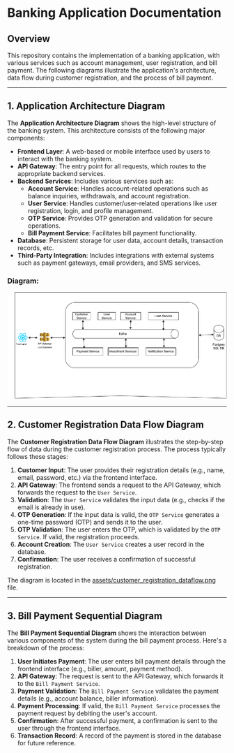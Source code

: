 # Banking Application Documentation

## Overview

This repository contains the implementation of a banking application, with various services such as account management, user registration, and bill payment. The following diagrams illustrate the application's architecture, data flow during customer registration, and the process of bill payment.

---

## 1. Application Architecture Diagram

The **Application Architecture Diagram** shows the high-level structure of the banking system. This architecture consists of the following major components:

- **Frontend Layer**: A web-based or mobile interface used by users to interact with the banking system.
- **API Gateway**: The entry point for all requests, which routes to the appropriate backend services.
- **Backend Services**: Includes various services such as:
    - **Account Service**: Handles account-related operations such as balance inquiries, withdrawals, and account registration.
    - **User Service**: Handles customer/user-related operations like user registration, login, and profile management.
    - **OTP Service**: Provides OTP generation and validation for secure operations.
    - **Bill Payment Service**: Facilitates bill payment functionality.
- **Database**: Persistent storage for user data, account details, transaction records, etc.
- **Third-Party Integration**: Includes integrations with external systems such as payment gateways, email providers, and SMS services.


### Diagram:
![Application Architecture Diagram](assets/banking%20application%20architecture%20diagram.drawio.png)

---

## 2. Customer Registration Data Flow Diagram

The **Customer Registration Data Flow Diagram** illustrates the step-by-step flow of data during the customer registration process. The process typically follows these stages:

1. **Customer Input**: The user provides their registration details (e.g., name, email, password, etc.) via the frontend interface.
2. **API Gateway**: The frontend sends a request to the API Gateway, which forwards the request to the `User Service`.
3. **Validation**: The `User Service` validates the input data (e.g., checks if the email is already in use).
4. **OTP Generation**: If the input data is valid, the `OTP Service` generates a one-time password (OTP) and sends it to the user.
5. **OTP Validation**: The user enters the OTP, which is validated by the `OTP Service`. If valid, the registration proceeds.
6. **Account Creation**: The `User Service` creates a user record in the database.
7. **Confirmation**: The user receives a confirmation of successful registration.

The diagram is located in the [assets/customer_registration_dataflow.png](assets/customer_registration_dataflow.png) file.

---

## 3. Bill Payment Sequential Diagram

The **Bill Payment Sequential Diagram** shows the interaction between various components of the system during the bill payment process. Here's a breakdown of the process:

1. **User Initiates Payment**: The user enters bill payment details through the frontend interface (e.g., biller, amount, payment method).
2. **API Gateway**: The request is sent to the API Gateway, which forwards it to the `Bill Payment Service`.
3. **Payment Validation**: The `Bill Payment Service` validates the payment details (e.g., account balance, biller information).
4. **Payment Processing**: If valid, the `Bill Payment Service` processes the payment request by debiting the user's account.
5. **Confirmation**: After successful payment, a confirmation is sent to the user through the frontend interface.
6. **Transaction Record**: A record of the payment is stored in the database for future reference.

